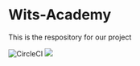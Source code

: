 # Wits-Academy
This is the respository for our project

<img alt="CircleCI" src="https://img.shields.io/circleci/build/github/JayMphek18/Wits-Academy">
<img src="https://codecov.io/gh/JayMphek18/Wits-Academy/branch/main/graph/badge.svg?UORSSZUW36" > 



 </a>
